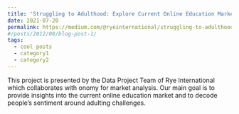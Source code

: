 ```yaml
---
title: 'Struggling to Adulthood: Explore Current Online Education Market'
date: 2021-07-20
permalink: https://medium.com/@ryeinternational/struggling-to-adulthood-explore-current-online-education-market-42831ef50490
#/posts/2012/08/blog-post-1/
tags:
  - cool posts
  - category1
  - category2
---
```


This project is presented by the Data Project Team of Rye International which collaborates with onomy for market analysis. Our main goal is to provide insights into the current online education market and to decode people’s sentiment around adulting challenges. 

